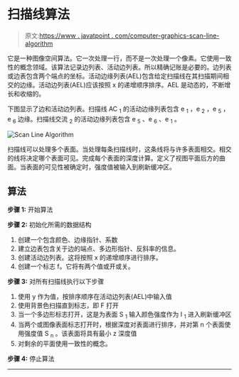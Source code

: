 # 扫描线算法

> 原文:[https://www . javatpoint . com/computer-graphics-scan-line-algorithm](https://www.javatpoint.com/computer-graphics-scan-line-algorithm)

它是一种图像空间算法。它一次处理一行，而不是一次处理一个像素。它使用一致性的概念领域。该算法记录边列表、活动边列表。所以精确记账是必要的。边列表或边表包含两个端点的坐标。活动边缘列表(AEL)包含给定扫描线在其扫描期间相交的边缘。活动边列表(AEL)应该按照 x 的递增顺序排序。AEL 是动态的，不断增长和收缩的。

下图显示了边和活动边列表。扫描线 AC <sub>1</sub> 的活动边缘列表包含 e <sub>1</sub> ，e <sub>2</sub> ，e <sub>5</sub> ，e <sub>6</sub> 边缘。扫描线交流 <sub>2</sub> 的活动边缘列表包含 e <sub>5</sub> 、e <sub>6</sub> 、e <sub>1</sub> 。

![Scan Line Algorithm](../Images/bb2a9bf80da3f22d8b6845698969423d.png)

扫描线可以处理多个表面。当处理每条扫描线时，这条线将与许多表面相交。相交的线将决定哪个表面可见。完成每个表面的深度计算。定义了视图平面后方的曲面。当表面的可见性被确定时，强度值被输入到刷新缓冲区。

## 算法

**步骤 1:** 开始算法

**步骤 2:** 初始化所需的数据结构

1.  创建一个包含颜色、边缘指针、系数
2.  建立边表包含关于边的端点、多边形指针、反斜率的信息。
3.  创建活动边列表。这将按照 x 的递增顺序进行排序。
4.  创建一个标志 f。它将有两个值或开或关。

**步骤 3:** 对所有扫描线执行以下步骤

1.  使用 y 作为值，按排序顺序在活动边列表(AEL)中输入值
2.  使用背景色扫描直到标志，即 F 打开
3.  当一个多边形标志打开，这是为表面 S <sub>1</sub> 输入颜色强度作为 I <sub>1</sub> 进入刷新缓冲区
4.  当两个或图像表面标志打开时，根据深度对表面进行排序，并对第 n 个表面使用强度值 S <sub>n</sub> 。该表面将具有最小 z 深度值
5.  对剩余的平面使用一致性的概念。

**步骤 4:** 停止算法

* * *